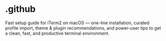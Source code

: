 # .github
Fast setup guide for iTerm2 on macOS — one-line installation, curated profile import, theme &amp; plugin recommendations, and power-user tips to get a clean, fast, and productive terminal environment.
